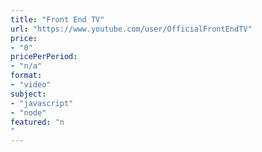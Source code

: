 ```yaml
---
title: "Front End TV"
url: "https://www.youtube.com/user/OfficialFrontEndTV"
price: 
- "0"
pricePerPeriod: 
- "n/a"
format: 
- "video"
subject: 
- "javascript"
- "node"
featured: "n"
---
```

